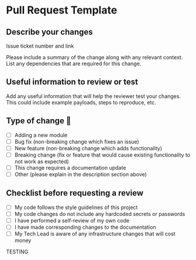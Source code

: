 # Pull Request Template

## Describe your changes

Issue ticket number and link

Please include a summary of the change along with any relevant context.
List any dependencies that are required for this change.

## Useful information to review or test

Add any useful information that will help the reviewer test your changes.
This could include example payloads, steps to reproduce, etc.

## Type of change 🧩

- [ ] Adding a new module
- [ ] Bug fix (non-breaking change which fixes an issue)
- [ ] New feature (non-breaking change which adds functionality)
- [ ] Breaking change (fix or feature that would cause existing functionality to not work as expected)
- [ ] This change requires a documentation update
- [ ] Other (please explain in the description section above)

## Checklist before requesting a review

- [ ] My code follows the style guidelines of this project
- [ ] My code changes do not include any hardcoded secrets or passwords
- [ ] I have performed a self-review of my own code
- [ ] I have made corresponding changes to the documentation
- [ ] My Tech Lead is aware of any infrastructure changes that will cost money

TESTING
